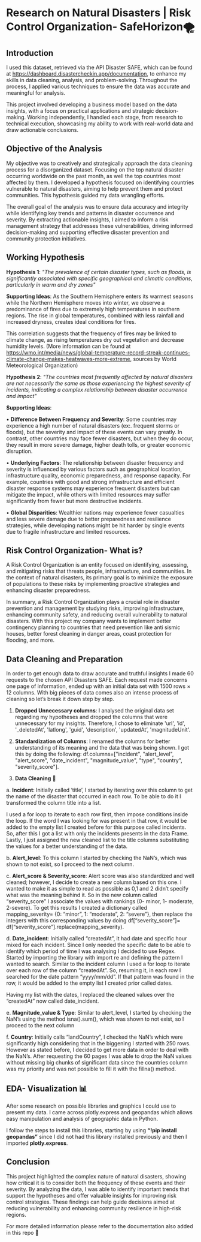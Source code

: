 # Research on Natural Disasters | Risk Control Organization- SafeHorizon🌪️

## Introduction 


I used this dataset, retrieved via the API Disaster SAFE, which can be found at https://dashboard.disastercheckin.app/documentation, to enhance my skills in data cleaning, analysis, and problem-solving. 
Throughout the process, I applied various techniques to ensure the data was accurate and meaningful for analysis. 

This project involved developing a business model based on the data insights, with a focus on practical applications and strategic decision-making. Working independently, I handled each stage, from research to technical execution, showcasing my ability to work with real-world data and draw actionable conclusions.

## Objective of the Analysis


My objective was to creatively and strategically approach the data cleaning process for a disorganized dataset. Focusing on the top natural disaster occurring worldwide on the past month, as well the top countries most affected by them. 
I developed a hypothesis focused on identifying countries vulnerable to natural disasters, aiming to help prevent them and protect communities. This hypothesis guided my data wrangling efforts. 

The overall goal of the analysis was to ensure data accuracy and integrity while identifying key trends and patterns in disaster occurrence and severity. By extracting actionable insights, I aimed to inform a risk management strategy that addresses these vulnerabilities, driving informed decision-making and supporting effective disaster prevention and community protection initiatives.

## Working Hypothesis


**Hypothesis 1**: *"The prevalence of certain disaster types, such as floods, is significantly associated with specific geographical and climatic conditions, particularly in warm and dry zones"* 

**Supporting Ideas**:
As the Southern Hemisphere enters its warmest seasons while the Northern Hemisphere moves into winter, we observe a predominance of fires due to extremely high temperatures in southern regions.
The rise in global temperatures, combined with less rainfall and increased dryness, creates ideal conditions for fires. 

This correlation suggests that the frequency of fires may be linked to climate change, as rising temperatures dry out vegetation and decrease humidity levels. (More information can be found at https://wmo.int/media/news/global-temperature-record-streak-continues-climate-change-makes-heatwaves-more-extreme, sources by World Meteorological Organization)


**Hypothesis 2**: *"The countries most frequently affected by natural disasters are not necessarily the same as those experiencing the highest severity of incidents, indicating a complex relationship between disaster occurrence and impact"*

**Supporting Ideas**:


•	**Difference Between Frequency and Severity**: Some countries may experience a high number of natural disasters (ex:. frequent storms or floods), but the severity and impact of these events can vary greatly. In contrast, other countries may face fewer disasters, but when they do occur, they result in more severe damage, higher death tolls, or greater economic disruption.


•	**Underlying Factors**: The relationship between disaster frequency and severity is influenced by various factors such as geographical location, infrastructure quality, economic preparedness, and response capacity. For example, countries with good and strong infrastructure and efficient disaster response systems may experience frequent disasters but can mitigate the impact, while others with limited resources may suffer significantly from fewer but more destructive incidents.


•	**Global Disparities**: Wealthier nations may experience fewer casualties and less severe damage due to better preparedness and resilience strategies, while developing nations might be hit harder by single events due to fragile infrastructure and limited resources.

## Risk Control Organization- What is?
A Risk Control Organization is an entity focused on identifying, assessing, and mitigating risks that threats people, infrastructure, and communities. 
In the context of natural disasters, its primary goal is to minimize the exposure of populations to these risks by implementing proactive strategies and enhancing disaster preparedness.

In summary, a Risk Control Organization plays a crucial role in disaster prevention and management by studying risks, improving infrastructure, enhancing community safety, and reducing overall vulnerability to natural disasters. With this project my company wants to implement better contingency planning to countries that need prevention like anti sismic houses, better forest cleaning in danger areas, coast protection for flooding, and more.

## Data Cleaning and Preparation
In order to get enough data to draw accurate and truthful insights I made 60 requests to the chosen API Disasters SAFE. Each request made concerns one page of information, ended up with an initial data set with 1500 rows × 12 columns. 
With big pieces of data comes also an intense process of cleaning so let’s break it down step by step.

1.	**Dropped Unnecessary columns**: I analysed the original data set regarding my hypotheses and dropped the columns that were unnecessary for my insights. Therefore, I chose to eliminate 'url', 'id', '_deletedAt', 'latlong', 'guid', 'description', 'updatedAt’, 'magnitudeUnit'.

2.	**Standardization of Columns**: I renamed the columns for better understanding of its meaning and the data that was being shown. I got this by doing the following: df.columns=["incident", "alert_level", "alert_score", "date_incident", "magnitude_value", "type", "country", "severity_score"].

   
3.	**Data Cleaning** 🧹


a.	**Incident**: Initially called ‘title’, I started by iterating over this column to get the name of the disaster that occurred in each row. To be able to do it I transformed the column title into a list.

I used a for loop to iterate to each row first, then impose conditions inside the loop. If the word I was looking for was present in that row, it would be added to the empty list I created before for this purpose called incidents.  So, after this I got a list with only the incidents presents in the data Frame. Lastly, I just assigned the new cleaned list to the title columns substituting the values for a better understanding of the data.

b.	**Alert_level**: To this column I started by checking the NaN’s, which was shown to not exist, so I proceed to the next column.

c.	**Alert_score & Severity_score**: Alert score was also standardized and well cleaned; however, I decide to create a new column based on this one. I wanted to make it as simple to read as possible as 0,1 and 2 didn’t specify what was the meaning behind it. So in the new column called “severity_score” I associate the values with rankings (0- minor, 1- moderate, 2-severe). To get this results I created a dictionary called mapping_severity= {0: “minor”, 1: “moderate”, 2: “severe”}, then replace the integers with this corresponding values by doing df[“severity_score”]= df[“severity_score”].replace(mapping_severity).

d.	**Date_incident**: Initially called “createdAt”, it had date and specific hour mixed for each incident. Since I only needed the specific date to be able to identify which period of time I was analysing I decided to use Regex. Started by importing the library with import re and defining the pattern I wanted to search. Similar to the incident column I used a for loop to iterate over each row of the column “createdAt”. So, resuming it, in each row I searched for the date pattern “yyyy/mm/dd”. If that pattern was found in the row, it would be added to the empty list I created prior called dates. 

Having my list with the dates, I replaced the cleaned values over the “createdAt” now called date_incident.

e.	**Magnitude_value & Type**: Similar to alert_level, I started by checking the NaN’s using the method isna().sum(), which was shown to not exist, so I proceed to the next column

f.	**Country**: Initially calls “landCountry”, I checked the NaN’s which were significantly high considering that in the biggening I started with 250 rows. However as stated before, I decided to get more data in order to deal with the NaN’s. After requesting the 60 pages I was able to drop the NaN values without missing big chunks of significant data since the countries column was my priority and was not possible to fill it with the fillna() method.


## EDA- Visualization 📊
After some research on possible libraries and graphics I could use to present my data. I came across plotly.express and geopandas which allows easy manipulation and analysis of geographic data in Python. 

I follow the steps to install this libraries, starting by using **“!pip install geopandas”** since I did not had this library installed previously and then I imported **plotly.express**. 


## Conclusion

This project highlighted the complex nature of natural disasters, showing how critical it is to consider both the frequency of these events and their severity. By analyzing the data, I was able to identify important trends that support the hypotheses and offer valuable insights for improving risk control strategies. These findings can help guide decisions aimed at reducing vulnerability and enhancing community resilience in high-risk regions.

For more detailed information please refer to the documentation also added in this repo 🙂
